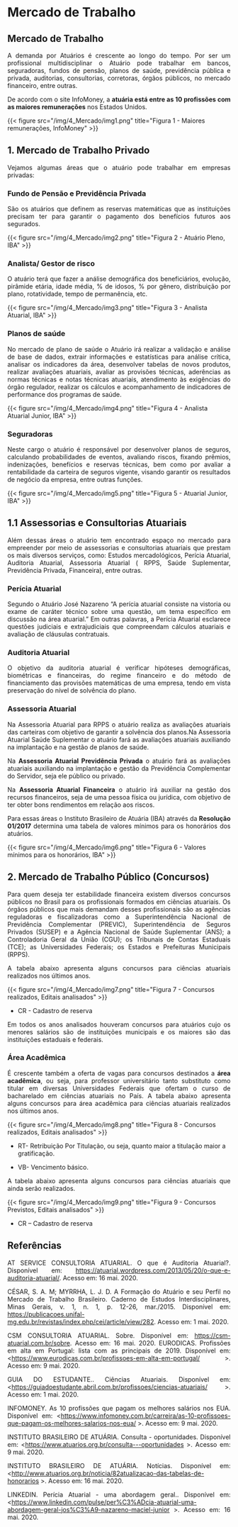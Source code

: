 # Mercado de Trabalho



## Mercado de Trabalho

<div style="text-align: justify"> 

A demanda por Atuários é crescente ao longo do tempo. Por ser um profissional multidisciplinar o Atuário pode trabalhar em bancos, seguradoras, fundos de pensão, planos de saúde, previdência pública e privada, auditorias, consultorias, corretoras, órgãos públicos, no mercado financeiro, entre outras.



De acordo com o site InfoMoney, a **atuária está entre as 10 profissões com as maiores remunerações** nos Estados Unidos.

</div>

{{< figure src="/img/4_Mercado/img1.png" title="Figura 1 - Maiores remunerações, InfoMoney" >}}

## 1.	Mercado de Trabalho Privado

<div style="text-align: justify"> 

Vejamos algumas áreas que o atuário pode trabalhar em empresas privadas:

</div>

### Fundo de Pensão e Previdência Privada

<div style="text-align: justify"> 

São os atuários que definem as reservas matemáticas que as instituições precisam ter para garantir o pagamento dos benefícios futuros aos segurados.

</div>

{{< figure src="/img/4_Mercado/img2.png" title="Figura 2 - Atuário Pleno, IBA" >}}

### Analista/ Gestor de risco

<div style="text-align: justify"> 

O atuário terá que fazer a análise demográfica dos beneficiários, evolução, pirâmide etária, idade média, % de idosos, % por gênero, distribuição por plano, rotatividade, tempo de permanência, etc.

</div>

{{< figure src="/img/4_Mercado/img3.png" title="Figura 3 - Analista Atuarial, IBA" >}}

### Planos de saúde

<div style="text-align: justify"> 

No mercado de plano de saúde o Atuário irá realizar a validação e análise de base de dados, extrair informações e estatísticas para análise crítica, analisar os indicadores da área, desenvolver tabelas de novos produtos, realizar avaliações atuariais, avaliar as provisões técnicas, aderências as normas técnicas e notas técnicas atuariais, atendimento às exigências do órgão regulador, realizar os cálculos e acompanhamento de indicadores de performance dos programas de saúde.

</div>

{{< figure src="/img/4_Mercado/img4.png" title="Figura 4 - Analista Atuarial Junior, IBA" >}}

### Seguradoras

<div style="text-align: justify"> 

Neste cargo o atuário é responsável por desenvolver planos de seguros, calculando probabilidades de eventos, avaliando riscos, fixando prêmios, indenizações, benefícios e reservas técnicas, bem como por avaliar a rentabilidade da carteira de seguros vigente, visando garantir os resultados de negócio da empresa, entre outras funções.

</div>

{{< figure src="/img/4_Mercado/img5.png" title="Figura 5 - Atuarial Junior, IBA" >}}

## 1.1 Assessorias e Consultorias Atuariais

<div style="text-align: justify"> 

Além dessas áreas o atuário tem encontrado espaço no mercado para empreender por meio de assessorias e consultorias atuariais que prestam os mais diversos serviços, como: Estudos mercadológicos, Perícia Atuarial, Auditoria Atuarial, Assessoria Atuarial ( RPPS, Saúde Suplementar, Previdência Privada, Financeira), entre outras.

</div>

### Perícia Atuarial

<div style="text-align: justify"> 

Segundo o Atuário José Nazareno “A perícia atuarial consiste na vistoria ou exame de caráter técnico sobre uma questão, um tema específico em discussão na área atuarial.” Em outras palavras, a Perícia Atuarial esclarece questões judiciais e extrajudiciais que compreendam cálculos atuariais e avaliação de cláusulas contratuais.

</div>

### Auditoria Atuarial

<div style="text-align: justify"> 

O objetivo da auditoria atuarial é verificar hipóteses demográficas, biométricas e financeiras, do regime financeiro e do método de financiamento das provisões matemáticas de uma empresa, tendo em vista preservação do nível de solvência do plano.

</div>

### Assessoria Atuarial 

<div style="text-align: justify"> 

Na Assessoria Atuarial para RPPS o atuário realiza as avaliações atuariais das carteiras com objetivo de garantir a solvência dos planos.Na Assessoria Atuarial Saúde Suplementar o atuário fará as avaliações atuariais auxiliando na implantação e na gestão de planos de saúde.


Na **Assessoria Atuarial Previdência Privada** o atuário fará as avaliações atuariais auxiliando na implantação e gestão da Previdência Complementar do Servidor, seja ele público ou privado.

Na **Assessoria Atuarial Financeira** o atuário irá auxiliar na gestão dos recursos financeiros, seja de uma pessoa física ou jurídica, com objetivo de ter obter bons rendimentos em relação aos riscos.

Para essas áreas o Instituto Brasileiro de Atuária (IBA) através da **Resolução 01/2017** determina uma tabela de valores mínimos para os honorários dos atuários.

</div>

{{< figure src="/img/4_Mercado/img6.png" title="Figura 6 - Valores mínimos para os honorários, IBA" >}}

## 2. Mercado de Trabalho Público (Concursos)

<div style="text-align: justify"> 

Para quem deseja ter estabilidade financeira existem diversos concursos públicos no Brasil para os profissionais formados em ciências atuariais. Os órgãos públicos que mais demandam desses profissionais são as agências reguladoras e fiscalizadoras como a Superintendência Nacional de Previdência Complementar (PREVIC), Superintendência de Seguros Privados  (SUSEP) e a Agência Nacional de Saúde Suplementar (ANS); a Controladoria Geral da União  (CGU); os Tribunais de Contas Estaduais (TCE); as Universidades Federais; os  Estados e Prefeituras Municipais (RPPS).

A tabela abaixo apresenta alguns concursos para ciências atuariais realizados nos últimos anos.

</div>

{{< figure src="/img/4_Mercado/img7.png" title="Figura 7 - Concursos realizados, Editais analisados" >}}

* CR - Cadastro de reserva

<div style="text-align: justify"> 

Em todos os anos analisados houveram concursos para atuários cujo os menores salários são de instituições municipais e os maiores são das instituições estaduais e federais.

</div>

### Área Acadêmica

<div style="text-align: justify"> 

É crescente também a oferta de vagas para concursos destinados a **área acadêmica**, ou seja, para professor universitário tanto substituto como titular em diversas Universidades Federais que ofertam o curso de bacharelado em ciências atuariais no País.
A tabela abaixo apresenta alguns concursos para área acadêmica para ciências atuariais realizados nos últimos anos.

</div>

{{< figure src="/img/4_Mercado/img8.png" title="Figura 8 - Concursos realizados, Editais analisados" >}}

* RT- Retribuição Por Titulação, ou seja, quanto maior a titulação maior a gratificação.

* VB- Vencimento básico.

<div style="text-align: justify"> 

A tabela abaixo apresenta alguns concursos para ciências atuariais que ainda serão realizados.

</div>

{{< figure src="/img/4_Mercado/img9.png" title="Figura 9 - Concursos Previstos, Editais analisados" >}}

* CR – Cadastro de reserva

## Referências

<div style="text-align: justify"> 

AT SERVICE CONSULTORIA ATUARIAL. O que é Auditoria Atuarial?. Disponível em: <https://atuarial.wordpress.com/2013/05/20/o-que-e-auditoria-atuarial/>. Acesso em: 16 mai. 2020.

CÉSAR, S. A. M; MYRRHA, L. J. D. A Formação do Atuário e seu Perfil no Mercado de Trabalho Brasileiro. Caderno de Estudos Interdisciplinares, Minas Gerais, v. 1, n. 1, p. 12-26, mar./2015. Disponível em: <https://publicacoes.unifal-mg.edu.br/revistas/index.php/cei/article/view/282>. Acesso em: 1 mai. 2020.

CSM CONSULTORIA ATUARIAL. Sobre. Disponível em: <https://csm-atuarial.com.br/sobre>. Acesso em: 16 mai. 2020.
EURODICAS. Profissões em alta em Portugal: lista com as principais de 2019. Disponível em: <https://www.eurodicas.com.br/profissoes-em-alta-em-portugal/ >. Acesso em: 9 mai. 2020.

GUIA DO ESTUDANTE.. Ciências Atuariais. Disponível em: <https://guiadoestudante.abril.com.br/profissoes/ciencias-atuariais/ >. Acesso em: 1 mai. 2020.

INFOMONEY. As 10 profissões que pagam os melhores salários nos EUA. Disponível em: <https://www.infomoney.com.br/carreira/as-10-profissoes-que-pagam-os-melhores-salarios-nos-eua/ >. Acesso em: 9 mai. 2020.

INSTITUTO BRASILEIRO DE ATUÁRIA. Consulta - oportunidades. Disponível em: <https://www.atuarios.org.br/consulta---oportunidades >. Acesso em: 9 mai. 2020.

INSTITUTO BRASILEIRO DE ATUÁRIA. Notícias. Disponível em: <http://www.atuarios.org.br/noticia/82atualizacao-das-tabelas-de-honorarios >. Acesso em: 16 mai. 2020.

LINKEDIN. Perícia Atuarial - uma abordagem geral.. Disponível em: <https://www.linkedin.com/pulse/per%C3%ADcia-atuarial-uma-abordagem-geral-jos%C3%A9-nazareno-maciel-junior >. Acesso em: 16 mai. 2020.

</div>













